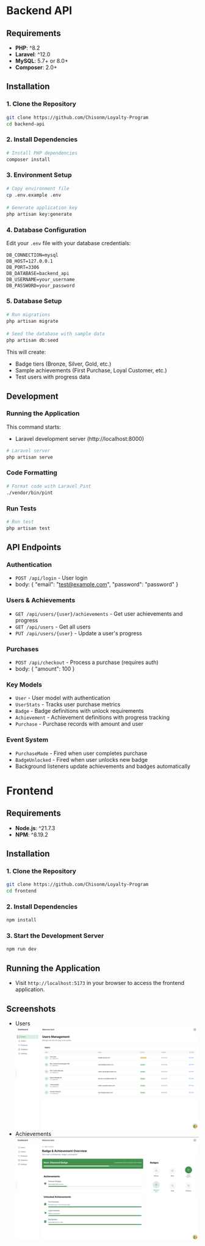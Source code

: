 # Backend API

## Requirements

- **PHP**: ^8.2
- **Laravel**: ^12.0
- **MySQL**: 5.7+ or 8.0+
- **Composer**: 2.0+

## Installation

### 1. Clone the Repository

```bash
git clone https://github.com/Chisonm/Loyalty-Program
cd backend-api
```

### 2. Install Dependencies

```bash
# Install PHP dependencies
composer install
```

### 3. Environment Setup

```bash
# Copy environment file
cp .env.example .env

# Generate application key
php artisan key:generate
```

### 4. Database Configuration

Edit your `.env` file with your database credentials:

```env
DB_CONNECTION=mysql
DB_HOST=127.0.0.1
DB_PORT=3306
DB_DATABASE=backend_api
DB_USERNAME=your_username
DB_PASSWORD=your_password
```

### 5. Database Setup

```bash
# Run migrations
php artisan migrate

# Seed the database with sample data
php artisan db:seed
```

This will create:
- Badge tiers (Bronze, Silver, Gold, etc.)
- Sample achievements (First Purchase, Loyal Customer, etc.)
- Test users with progress data


## Development

### Running the Application

This command starts:
- Laravel development server (http://localhost:8000)

```bash
# Laravel server
php artisan serve
```

### Code Formatting

```bash
# Format code with Laravel Pint
./vendor/bin/pint
```

### Run Tests

```bash
# Run test
php artisan test
```

## API Endpoints

### Authentication
- `POST /api/login` - User login
- body: { 
    "email": "test@example.com", 
    "password": "password" 
}

### Users & Achievements
- `GET /api/users/{user}/achievements` - Get user achievements and progress
- `GET /api/users` - Get all users
- `PUT /api/users/{user}` - Update a user's progress

### Purchases
- `POST /api/checkout` - Process a purchase (requires auth)
- body: { "amount": 100 }


### Key Models
- `User` - User model with authentication
- `UserStats` - Tracks user purchase metrics
- `Badge` - Badge definitions with unlock requirements
- `Achievement` - Achievement definitions with progress tracking
- `Purchase` - Purchase records with amount and user


### Event System
- `PurchaseMade` - Fired when user completes purchase
- `BadgeUnlocked` - Fired when user unlocks new badge
- Background listeners update achievements and badges automatically


# Frontend

## Requirements
- **Node.js**: ^21.7.3
- **NPM**: ^8.19.2

## Installation
### 1. Clone the Repository
```bash
git clone https://github.com/Chisonm/Loyalty-Program
cd frontend
```
### 2. Install Dependencies
```bash
npm install
```
### 3. Start the Development Server
```bash
npm run dev
```
## Running the Application
- Visit `http://localhost:5173` in your browser to access the frontend application.

## Screenshots
- Users
![Users](/Screenshot%202025-2.png)
- Achievements
![Achievements](/Screenshot%202025-1.png)
